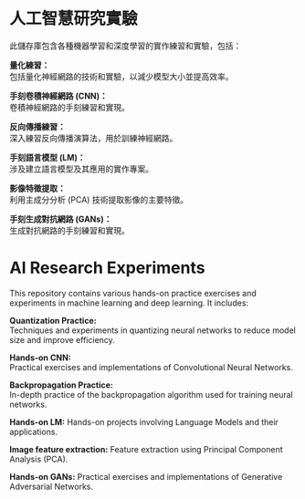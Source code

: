 
# 人工智慧研究實驗
此儲存庫包含各種機器學習和深度學習的實作練習和實驗，包括：

**量化練習：**  
包括量化神經網路的技術和實驗，以減少模型大小並提高效率。

**手刻卷積神經網路 (CNN)：**  
卷積神經網路的手刻練習和實現。

**反向傳播練習：**  
深入練習反向傳播演算法，用於訓練神經網路。

**手刻語言模型 (LM)：**  
涉及建立語言模型及其應用的實作專案。

**影像特徵提取：**  
利用主成分分析 (PCA) 技術提取影像的主要特徵。

**手刻生成對抗網路 (GANs)：**  
生成對抗網路的手刻練習和實現。


# AI Research Experiments
This repository contains various hands-on practice exercises and experiments in machine learning and deep learning. It includes:

**Quantization Practice:**  
Techniques and experiments in quantizing neural networks to reduce model size and improve efficiency.  

**Hands-on CNN:**  
Practical exercises and implementations of Convolutional Neural Networks.  

**Backpropagation Practice:**  
In-depth practice of the backpropagation algorithm used for training neural networks.  

**Hands-on LM:** 
 Hands-on projects involving Language Models and their applications.  

**Image feature extraction:** 
Feature extraction using Principal Component Analysis (PCA). 

**Hands-on GANs:** 
 Practical exercises and implementations of Generative Adversarial Networks.